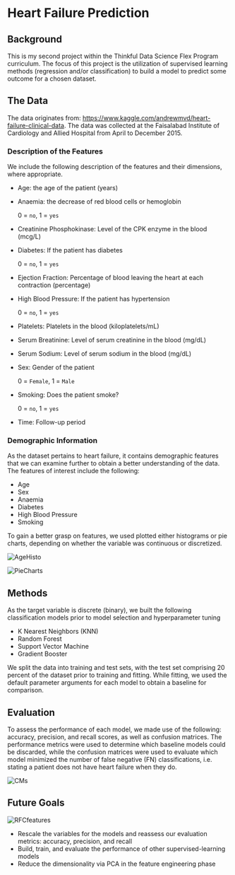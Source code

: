# Heart Failure Prediction

## Background ## 
This is my second project within the Thinkful Data Science Flex Program curriculum. The focus of this project is the utilization of supervised learning methods (regression and/or classification) to build a model to predict some outcome for a chosen dataset.

## The Data ##
The data originates from: https://www.kaggle.com/andrewmvd/heart-failure-clinical-data. The data was collected at the Faisalabad Institute of Cardiology and Allied Hospital from April to December 2015.  

### Description of the Features
We include the following description of the features and their dimensions, where appropriate.

* Age: the age of the patient (years)
* Anaemia: the decrease of red blood cells or hemoglobin
  
    0 = `no`, 1 = `yes`
* Creatinine Phosphokinase: Level of the CPK enzyme in the blood (mcg/L)
* Diabetes: If the patient has diabetes
    
    0 = `no`, 1 = `yes`
* Ejection Fraction: Percentage of blood leaving the heart at each contraction (percentage)
* High Blood Pressure: If the patient has hypertension

    0 = `no`, 1 = `yes`
* Platelets: Platelets in the blood (kiloplatelets/mL)
* Serum Breatinine: Level of serum creatinine in the blood (mg/dL)
* Serum Sodium: Level of serum sodium in the blood (mg/dL)
* Sex: Gender of the patient 
   
   0 = `Female`, 1 = `Male`
* Smoking: Does the patient smoke?
    
    0 = `no`, 1 = `yes`
* Time: Follow-up period

### Demographic Information
As the dataset pertains to heart failure, it contains demographic features that we can examine further to obtain a better understanding of the data. The features of interest include the following: 

- Age
- Sex
- Anaemia
- Diabetes
- High Blood Pressure
- Smoking

To gain a better grasp on features, we used plotted either histograms or pie charts, depending on whether the variable was continuous or discretized.

![AgeHisto](https://user-images.githubusercontent.com/25100208/125535188-119f5009-fb67-4172-9a2f-fb88befd5ca3.png)

![PieCharts](https://user-images.githubusercontent.com/25100208/125535283-522e15e2-e552-47fd-a2b8-be492789b457.png)

## Methods ##
As the target variable is discrete (binary), we built the following classification models prior to model selection and hyperparameter tuning
- K Nearest Neighbors (KNN)
- Random Forest
- Support Vector Machine 
- Gradient Booster

We split the data into training and test sets, with the test set comprising 20 percent of the dataset prior to training and fitting. While fitting, we used the default parameter arguments for each model to obtain a baseline for comparison.

## Evaluation ##
To assess the performance of each model, we made use of the following: accuracy, precision, and recall scores, as well as confusion matrices. The performance metrics were used to determine which baseline models could be discarded, while the confusion matrices were used to evaluate which model minimized the number of false negative (FN) classifications, i.e. stating a patient does not have heart failure when they do.

![CMs](https://user-images.githubusercontent.com/25100208/125535891-042ce508-d4d0-4e5e-95d2-8c61491e50cf.png)

## Future Goals ##
![RFCfeatures](https://user-images.githubusercontent.com/25100208/125536912-f67f0caa-1891-4d3f-b888-bcd858ddc007.png)

- Rescale the variables for the models and reassess our evaluation metrics: accuracy, precision, and recall
- Build, train, and evaluate the performance of other supervised-learning models
- Reduce the dimensionality via PCA in the feature engineering phase
